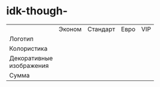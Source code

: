 # idk-though-

<html>
    <body>
        <head>
            <title> Hello :> </title>
        </head>
        <main>
            <table>
                <tr>
                    <td></td>
                    <td>Эконом</td>
                    <td>Стандарт</td>
                    <td>Евро</td>
                    <td>VIP</td>
                </tr>
                <tr>
                    <td>Логотип</td>
                    <td></td>
                    <td></td>
                    <td></td>
                    <td></td>
                </tr>
                <tr>
                    <td>Колористика</td>
                    <td></td>
                    <td></td>
                    <td></td>
                    <td></td>
                </tr>
                <tr>
                    <td>Декоративные<br/>изображения</td>
                    <td></td>
                    <td></td>
                    <td></td>
                    <td></td>
                </tr>
                <tr>
                    <td>Сумма</td>
                    <td></td>
                    <td></td>
                    <td></td>
                    <td></td>
                </tr>
            </table>
        </main>
    </body>
</html>
